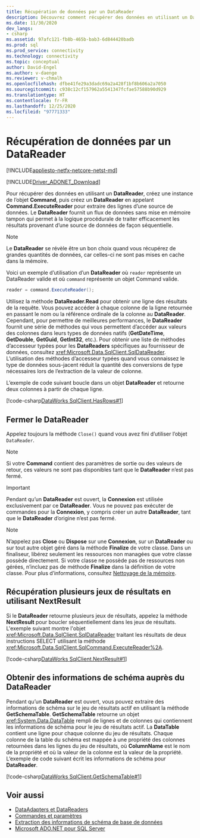 ```yaml
---
title: Récupération de données par un DataReader
description: Découvrez comment récupérer des données en utilisant un DataReader dans ADO.NET avec cet exemple de code. Un DataReader fournit un flux de données sans mise en mémoire tampon.
ms.date: 11/30/2020
dev_langs:
- csharp
ms.assetid: 97afc121-fb8b-465b-bab3-6d844420badb
ms.prod: sql
ms.prod_service: connectivity
ms.technology: connectivity
ms.topic: conceptual
author: David-Engel
ms.author: v-daenge
ms.reviewer: v-chmalh
ms.openlocfilehash: dfbe41fe29a3dadc69a2a428f1bf8b606a2a7050
ms.sourcegitcommit: c938c12cf157962a5541347fcfae57588b90d929
ms.translationtype: HT
ms.contentlocale: fr-FR
ms.lasthandoff: 12/25/2020
ms.locfileid: "97771333"
---
```

# <a name="retrieve-data-by-a-datareader"></a>Récupération de données par un DataReader

[!INCLUDE[appliesto-netfx-netcore-netst-md](../../includes/appliesto-netfx-netcore-netst-md.md)]

[!INCLUDE[Driver_ADONET_Download](../../includes/driver_adonet_download.md)]

Pour récupérer des données en utilisant un **DataReader**, créez une instance de l’objet **Command**, puis créez un **DataReader** en appelant **Command.ExecuteReader** pour extraire des lignes d’une source de données. Le **DataReader** fournit un flux de données sans mise en mémoire tampon qui permet à la logique procédurale de traiter efficacement les résultats provenant d’une source de données de façon séquentielle.

> [!NOTE]
> Le **DataReader** se révèle être un bon choix quand vous récupérez de grandes quantités de données, car celles-ci ne sont pas mises en cache dans la mémoire.

Voici un exemple d’utilisation d’un **DataReader** où `reader` représente un DataReader valide et où `command` représente un objet Command valide.  

```csharp
reader = command.ExecuteReader();  
```

Utilisez la méthode **DataReader.Read** pour obtenir une ligne des résultats de la requête. Vous pouvez accéder à chaque colonne de la ligne retournée en passant le nom ou la référence ordinale de la colonne au **DataReader**. Cependant, pour permettre de meilleures performances, le **DataReader** fournit une série de méthodes qui vous permettent d’accéder aux valeurs des colonnes dans leurs types de données natifs (**GetDateTime**, **GetDouble**, **GetGuid**, **GetInt32**, etc.). Pour obtenir une liste de méthodes d’accesseur typées pour les **DataReaders** spécifiques au fournisseur de données, consultez <xref:Microsoft.Data.SqlClient.SqlDataReader>. L’utilisation des méthodes d’accesseur typées quand vous connaissez le type de données sous-jacent réduit la quantité des conversions de type nécessaires lors de l’extraction de la valeur de colonne.  

L’exemple de code suivant boucle dans un objet **DataReader** et retourne deux colonnes à partir de chaque ligne.  

[!code-csharp[DataWorks SqlClient.HasRows#1](~/../sqlclient/doc/samples/SqlDataReader_HasRows.cs#1)]

## <a name="close-the-datareader"></a>Fermer le DataReader  

Appelez toujours la méthode `Close()` quand vous avez fini d’utiliser l’objet `DataReader`.

> [!NOTE]
> Si votre **Command** contient des paramètres de sortie ou des valeurs de retour, ces valeurs ne sont pas disponibles tant que le **DataReader** n’est pas fermé.  

> [!IMPORTANT]
> Pendant qu’un **DataReader** est ouvert, la **Connexion** est utilisée exclusivement par ce **DataReader**. Vous ne pouvez pas exécuter de commandes pour la **Connexion**, y compris créer un autre **DataReader**, tant que le **DataReader** d’origine n’est pas fermé.  

> [!NOTE]
> N’appelez pas **Close** ou **Dispose** sur une **Connexion**, sur un **DataReader** ou sur tout autre objet géré dans la méthode **Finalize** de votre classe. Dans un finaliseur, libérez seulement les ressources non managées que votre classe possède directement. Si votre classe ne possède pas de ressources non gérées, n’incluez pas de méthode **Finalize** dans la définition de votre classe. Pour plus d’informations, consultez [Nettoyage de la mémoire](/dotnet/standard/garbage-collection/index).
 
## <a name="retrieve-multiple-result-sets-using-nextresult"></a>Récupération plusieurs jeux de résultats en utilisant NextResult

Si le **DataReader** retourne plusieurs jeux de résultats, appelez la méthode **NextResult** pour boucler séquentiellement dans les jeux de résultats. L'exemple suivant montre l'objet <xref:Microsoft.Data.SqlClient.SqlDataReader> traitant les résultats de deux instructions SELECT utilisant la méthode <xref:Microsoft.Data.SqlClient.SqlCommand.ExecuteReader%2A>.  

[!code-csharp[DataWorks SqlClient.NextResult#1](~/../sqlclient/doc/samples/SqlDataReader_NextResult.cs#1)]

## <a name="get-schema-information-from-the-datareader"></a>Obtenir des informations de schéma auprès du DataReader  

Pendant qu’un **DataReader** est ouvert, vous pouvez extraire des informations de schéma sur le jeu de résultats actif en utilisant la méthode **GetSchemaTable**. **GetSchemaTable** retourne un objet <xref:System.Data.DataTable> rempli de lignes et de colonnes qui contiennent les informations de schéma pour le jeu de résultats actif. La **DataTable** contient une ligne pour chaque colonne du jeu de résultats. Chaque colonne de la table du schéma est mappée à une propriété des colonnes retournées dans les lignes du jeu de résultats, où **ColumnName** est le nom de la propriété et où la valeur de la colonne est la valeur de la propriété. L’exemple de code suivant écrit les informations de schéma pour **DataReader**.  

[!code-csharp[DataWorks SqlClient.GetSchemaTable#1](~/../sqlclient/doc/samples/SqlDataReader_GetSchemaTable.cs#1)]

## <a name="see-also"></a>Voir aussi

- [DataAdapters et DataReaders](dataadapters-datareaders.md)
- [Commandes et paramètres](commands-parameters.md)
- [Extraction des informations de schéma de base de données](retrieving-database-schema-information.md)
- [Microsoft ADO.NET pour SQL Server](microsoft-ado-net-sql-server.md)
